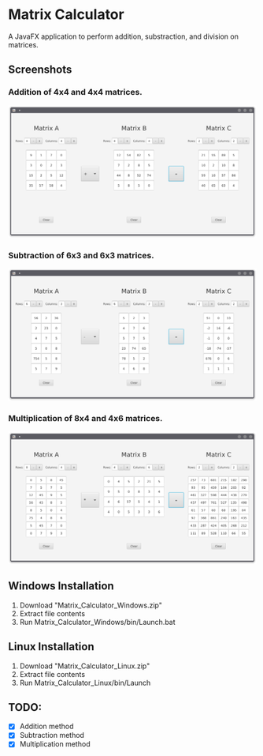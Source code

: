 # Matrix Calculator 
A JavaFX application to perform addition, substraction, and division on matrices.

## Screenshots
### Addition of 4x4 and 4x4 matrices.
![ScreenShot](https://github.com/jeremiahbrandt/MatrixCalculator/blob/master/screenshots/4%20x%204%20addition.png?raw=true)

### Subtraction of 6x3 and 6x3 matrices.
![ScreenShot](https://github.com/jeremiahbrandt/MatrixCalculator/blob/master/screenshots/6x3%20subtraction.png?raw=true)

### Multiplication of 8x4 and 4x6 matrices.
![ScreenShot](https://github.com/jeremiahbrandt/MatrixCalculator/blob/master/screenshots/8x4,%204x6%20multiplication.png?raw=true)

## Windows Installation
1. Download "Matrix_Calculator_Windows.zip"
1. Extract file contents
1. Run Matrix_Calculator_Windows/bin/Launch.bat

## Linux Installation
1. Download "Matrix_Calculator_Linux.zip"
1. Extract file contents
1. Run Matrix_Calculator_Linux/bin/Launch

## TODO:
- [X] Addition method
- [X] Subtraction method
- [X] Multiplication method
